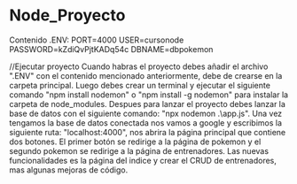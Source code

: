 # Node_Proyecto
Contenido .ENV:
PORT=4000
USER=cursonode
PASSWORD=kZdiQvPjtKADq54c
DBNAME=dbpokemon

//Ejecutar proyecto
Cuando habras el proyecto debes añadir el archivo ".ENV" con el contenido mencionado anteriormente, debe de crearse en la carpeta principal.
Luego debes crear un terminal y ejecutar el siguiente comando "npm install nodemon" o "npm install -g nodemon" para instalar la carpeta de node_modules.
Despues para lanzar el proyecto debes lanzar la base de datos con el siguiente comando: "npx nodemon .\app.js".
Una vez tengamos la base de datos conectada nos vamos a google y escribimos la siguiente ruta: "localhost:4000", nos abrira la página principal que contiene dos botones.
El primer botón se redirige a la página de pokemon y el segundo pokemon se redirige a la página de entrenadores.
Las nuevas funcionalidades es la página del indice y crear el CRUD de entrenadores, mas algunas mejoras de código.
